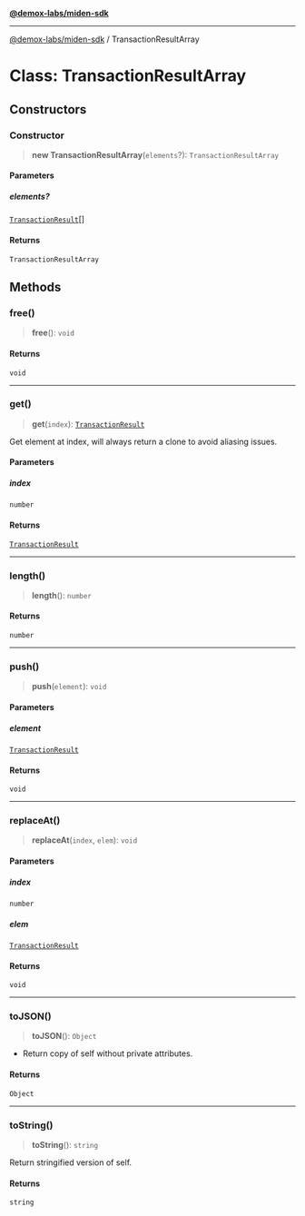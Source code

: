 [**@demox-labs/miden-sdk**](../README.md)

***

[@demox-labs/miden-sdk](../README.md) / TransactionResultArray

# Class: TransactionResultArray

## Constructors

### Constructor

> **new TransactionResultArray**(`elements`?): `TransactionResultArray`

#### Parameters

##### elements?

[`TransactionResult`](TransactionResult.md)[]

#### Returns

`TransactionResultArray`

## Methods

### free()

> **free**(): `void`

#### Returns

`void`

***

### get()

> **get**(`index`): [`TransactionResult`](TransactionResult.md)

Get element at index, will always return a clone to avoid aliasing issues.

#### Parameters

##### index

`number`

#### Returns

[`TransactionResult`](TransactionResult.md)

***

### length()

> **length**(): `number`

#### Returns

`number`

***

### push()

> **push**(`element`): `void`

#### Parameters

##### element

[`TransactionResult`](TransactionResult.md)

#### Returns

`void`

***

### replaceAt()

> **replaceAt**(`index`, `elem`): `void`

#### Parameters

##### index

`number`

##### elem

[`TransactionResult`](TransactionResult.md)

#### Returns

`void`

***

### toJSON()

> **toJSON**(): `Object`

* Return copy of self without private attributes.

#### Returns

`Object`

***

### toString()

> **toString**(): `string`

Return stringified version of self.

#### Returns

`string`
